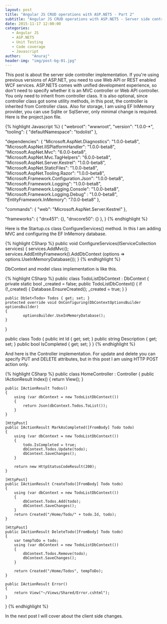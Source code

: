 ```yaml
---
layout: post
title: "Angular JS CRUD operations with ASP.NET5 - Part 2"
subtitle: "Angular JS CRUD operations with ASP.NET5 - Server side controller changes"
date: 2015-11-17 12:00:00
categories: 
   - Angular JS
   - ASP.NET5
   - Unit Testing
   - Code coverage
   - Javascript
author:     "Anuraj"
header-img: "img/post-bg-01.jpg"
---
```

This post is about the server side controller implementation. If you're using previous versions of ASP.NET, you need to use Web API or REST enabled WCF services. ASP.NET5 comes with unified development experience, so don't need to specify whether it is an MVC controller or Web API controller. You only need to inherit from controller class. It is also optional, since controller class got some utility methods, in this post, the controller is inherited from Controller class. Also for storage, I am using EF InMemory provider, you can use Sqlite or SqlServer, only minimal change is required. Here is the project.json file.

{% highlight Javascript %}
{
  "webroot": "wwwroot",
  "version": "1.0.0-*",
  "tooling": {
    "defaultNamespace": "todolist"
  },

  "dependencies": {
    "Microsoft.AspNet.Diagnostics": "1.0.0-beta8",
    "Microsoft.AspNet.IISPlatformHandler": "1.0.0-beta8",
    "Microsoft.AspNet.Mvc": "6.0.0-beta8",
    "Microsoft.AspNet.Mvc.TagHelpers": "6.0.0-beta8",
    "Microsoft.AspNet.Server.Kestrel": "1.0.0-beta8",
    "Microsoft.AspNet.StaticFiles": "1.0.0-beta8",
    "Microsoft.AspNet.Tooling.Razor": "1.0.0-beta8",
    "Microsoft.Framework.Configuration.Json": "1.0.0-beta8",
    "Microsoft.Framework.Logging": "1.0.0-beta8",
    "Microsoft.Framework.Logging.Console": "1.0.0-beta8",
    "Microsoft.Framework.Logging.Debug" : "1.0.0-beta8",
    "EntityFramework.InMemory": "7.0.0-beta8"
  },

  "commands": {
    "web": "Microsoft.AspNet.Server.Kestrel"
  },

  "frameworks": {
    "dnx451": {},
    "dnxcore50": {}
  },
}
{% endhighlight %}

Here is the Startup.cs class ConfigureServices() method. In this I am adding MVC and configuring the EF InMemory database.

{% highlight CSharp %}
public void ConfigureServices(IServiceCollection services)
{
    services.AddMvc();
    services.AddEntityFramework().AddDbContext<TodoListDbContext>
        (options => options.UseInMemoryDatabase());
}
{% endhighlight %}

DbContext and model class implementation is like this.

{% highlight CSharp %}
public class TodoListDbContext : DbContext
{
	private static bool _created = false;
	public TodoListDbContext()
	{
		if (!_created)
		{
			Database.EnsureCreated();
			_created = true;
		}
	}

	public DbSet<Todo> Todos { get; set; }
	protected override void OnConfiguring(DbContextOptionsBuilder optionsBuilder)
	{
			optionsBuilder.UseInMemoryDatabase();
	}
}

public class Todo
{
	public int Id { get; set; }
	public string Description { get; set; }
	public bool IsCompleted { get; set; }
}
{% endhighlight %}

And here is the Controller implementation. For update and delete you can specify PUT and DELETE attributes, but in this post I am using HTTP POST action only. 

{% highlight CSharp %}
public class HomeController : Controller
{
    public IActionResult Index()
    {
        return View();
    }

    public IActionResult Todos()
    {
        using (var dbContext = new TodoListDbContext())
        {
            return Json(dbContext.Todos.ToList());
        }
    }

	[HttpPost]
    public IActionResult MarkAsCompleted([FromBody] Todo todo)
    {
        using (var dbContext = new TodoListDbContext())
        {
            todo.IsCompleted = true;
            dbContext.Todos.Update(todo);
            dbContext.SaveChanges();
        }

        return new HttpStatusCodeResult(200);
    }

	[HttpPost]
    public IActionResult CreateTodo([FromBody] Todo todo)
    {
        using (var dbContext = new TodoListDbContext())
        {
            dbContext.Todos.Add(todo);
            dbContext.SaveChanges();
        }
        return Created("/Home/Todo/" + todo.Id, todo);
    }

	[HttpPost]
    public IActionResult DeleteTodo([FromBody] Todo todo)
    {
        var tempToDo = todo;
        using (var dbContext = new TodoListDbContext())
        {
            dbContext.Todos.Remove(todo);
            dbContext.SaveChanges();
        }

        return Created("/Home/Todos", tempToDo);
    }

    public IActionResult Error()
    {
        return View("~/Views/Shared/Error.cshtml");
    }
}
{% endhighlight %}

In the next post I will cover about the client side changes.
